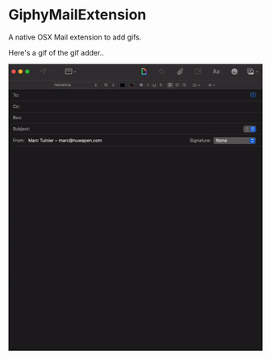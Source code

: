 # GiphyMailExtension
A native OSX Mail extension to add gifs.

Here's a gif of the gif adder..

![Screencapture](https://github.com/marctuinier/GiphyMailExtension/blob/main/home-gif.gif)